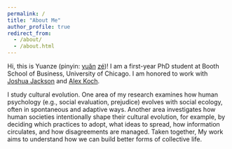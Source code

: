 ```yaml
---
permalink: /
title: "About Me"
author_profile: true
redirect_from: 
  - /about/
  - /about.html
---
```


Hi, this is Yuanze (pinyin: [yuăn](https://en.wiktionary.org/wiki/File:zh-yu%C7%8En.ogg) [zé](https://en.wiktionary.org/wiki/File:zh-z%C3%A9.ogg))! I am a first-year PhD student at Booth School of Business, University of Chicago. I am honored to work with [Joshua Jackson](https://www.joshuaconradjackson.com/) and [Alex Koch](https://alexkoch.site/).

I study cultural evolution. One area of my research examines how human psychology (e.g., social evaluation, prejudice) evolves with social ecology, often in spontaneous and adaptive ways. Another area investigates how human societies intentionally shape their cultural evolution, for example, by deciding which practices to adopt, what ideas to spread, how information circulates, and how disagreements are managed. Taken together, My work aims to understand how we can build better forms of collective life.

<p style="text-align:center;margin-top:20px;">
<script type="text/javascript" id="clustrmaps" src="//clustrmaps.com/map_v2.js?d=HhrBCMvvM0ADB46f8r2wVXbDz1I0B3sdZ74VDjmfZwY&cl=003366&co=ffffff&cmo=126d3b&cmn=cb0821&ct=808080"></script>
</p>


